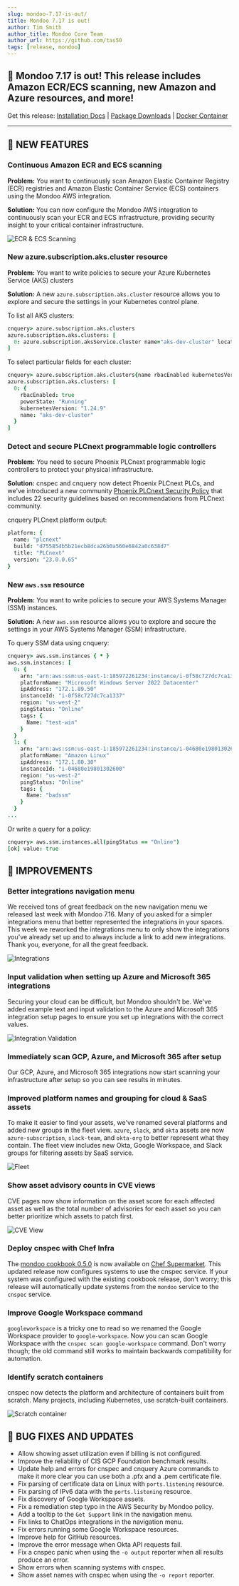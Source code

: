```yaml
---
slug: mondoo-7.17-is-out/
title: Mondoo 7.17 is out!
author: Tim Smith
author_title: Mondoo Core Team
author_url: https://github.com/tas50
tags: [release, mondoo]
---
```


## 🥳 Mondoo 7.17 is out! This release includes Amazon ECR/ECS scanning, new Amazon and Azure resources, and more!

Get this release: [Installation Docs](/cnspec/) | [Package Downloads](https://releases.mondoo.com/cnspec/) | [Docker Container](https://hub.docker.com/r/mondoo/cnspec)

---

## 🎉 NEW FEATURES

### Continuous Amazon ECR and ECS scanning

**Problem:** You want to continuously scan Amazon Elastic Container Registry (ECR) registries and Amazon Elastic Container Service (ECS) containers using the Mondoo AWS integration.

**Solution:** You can now configure the Mondoo AWS integration to continuously scan your ECR and ECS infrastructure, providing security insight to your critical container infrastructure.

![ECR & ECS Scanning](/img/releases/2023-02-14-mondoo-7.17-is-out/ecr_ecs.png)

### New azure.subscription.aks.cluster resource

**Problem:** You want to write policies to secure your Azure Kubernetes Service (AKS) clusters

**Solution:** A new `azure.subscription.aks.cluster` resource allows you to explore and secure the settings in your Kubernetes control plane.

To list all AKS clusters:

```coffee
cnquery> azure.subscription.aks.clusters
azure.subscription.aks.clusters: [
  0: azure.subscription.aksService.cluster name="aks-dev-cluster" location="westeurope"
]
```

To select particular fields for each cluster:

```coffee
cnquery> azure.subscription.aks.clusters{name rbacEnabled kubernetesVersion powerState}
azure.subscription.aks.clusters: [
  0: {
    rbacEnabled: true
    powerState: "Running"
    kubernetesVersion: "1.24.9"
    name: "aks-dev-cluster"
  }
]
```

### Detect and secure PLCnext programmable logic controllers

**Problem:** You need to secure Phoenix PLCnext programmable logic controllers to protect your physical infrastructure.

**Solution:** cnspec and cnquery now detect Phoenix PLCnext PLCs, and we've introduced a new community [Phoenix PLCnext Security Policy](https://github.com/mondoohq/cnspec-policies/blob/main/community/mondoo-phoenix-plcnext-security.mql.yaml) that includes 22 security guidelines based on recommendations from PLCnext community.

cnquery PLCnext platform output:

```coffee
platform: {
  name: "plcnext"
  build: "d755854b5b21ecb8dca26b0a560e6842a0c638d7"
  title: "PLCnext"
  version: "23.0.0.65"
}
```

### New `aws.ssm` resource

**Problem:** You want to write policies to secure your AWS Systems Manager (SSM) instances.

**Solution:** A new `aws.ssm` resource allows you to explore and secure the settings in your AWS Systems Manager (SSM) infrastructure.

To query SSM data using cnquery:

```coffee
cnquery> aws.ssm.instances { * }
aws.ssm.instances: [
  0: {
    arn: "arn:aws:ssm:us-east-1:185972261234:instance/i-0f58c727dc7ca1337"
    platformName: "Microsoft Windows Server 2022 Datacenter"
    ipAddress: "172.1.89.50"
    instanceId: "i-0f58c727dc7ca1337"
    region: "us-west-2"
    pingStatus: "Online"
    tags: {
      Name: "test-win"
    }
  }
  1: {
    arn: "arn:aws:ssm:us-east-1:185972261234:instance/i-04680e19801302600"
    platformName: "Amazon Linux"
    ipAddress: "172.1.80.30"
    instanceId: "i-04680e19801302600"
    region: "us-west-2"
    pingStatus: "Online"
    tags: {
      Name: "badssm"
    }
  }
...
```

Or write a query for a policy:

```coffee
cnquery> aws.ssm.instances.all(pingStatus == "Online")
[ok] value: true
```

## 🧹 IMPROVEMENTS

### Better integrations navigation menu

We received tons of great feedback on the new navigation menu we released last week with Mondoo 7.16. Many of you asked for a simpler integrations menu that better represented the integrations in your spaces. This week we reworked the integrations menu to only show the integrations you've already set up and to always include a link to add new integrations. Thank you, everyone, for all the great feedback.

![Integrations](/img/releases/2023-02-14-mondoo-7.17-is-out/integrations.png)

### Input validation when setting up Azure and Microsoft 365 integrations

Securing your cloud can be difficult, but Mondoo shouldn't be. We've added example text and input validation to the Azure and Microsoft 365 integration setup pages to ensure you set up integrations with the correct values.

![Integration Validation](/img/releases/2023-02-14-mondoo-7.17-is-out/validation.png)

### Immediately scan GCP, Azure, and Microsoft 365 after setup

Our GCP, Azure, and Microsoft 365 integrations now start scanning your infrastructure after setup so you can see results in minutes.

### Improved platform names and grouping for cloud & SaaS assets

To make it easier to find your assets, we've renamed several platforms and added new groups in the fleet view. `azure`, `slack`, and `okta` assets are now `azure-subscription`, `slack-team`, and `okta-org` to better represent what they contain. The fleet view includes new Okta, Google Workspace, and Slack groups for filtering assets by SaaS service.

![Fleet](/img/releases/2023-02-14-mondoo-7.17-is-out/fleet.png)

### Show asset advisory counts in CVE views

CVE pages now show information on the asset score for each affected asset as well as the total number of advisories for each asset so you can better prioritize which assets to patch first.

![CVE View](/img/releases/2023-02-14-mondoo-7.17-is-out/cve.png)

### Deploy cnspec with Chef Infra

The [mondoo cookbook 0.5.0](https://supermarket.chef.io/cookbooks/mondoo/versions/0.5.0) is now available on [Chef Supermarket](https://supermarket.chef.io/). This updated release now configures systems to use the cnspec service. If your system was configured with the existing cookbook release, don't worry; this release will automatically update systems from the `mondoo` service to the `cnspec` service.

### Improve Google Workspace command

`googleworkspace` is a tricky one to read so we renamed the Google Workspace provider to `google-workspace`. Now you can scan Google Workspace with the `cnspec scan google-workspace` command. Don't worry though; the old command still works to maintain backwards compatibility for automation.

### Identify scratch containers

cnspec now detects the platform and architecture of containers built from scratch. Many projects, including Kubernetes, use scratch-built containers.

![Scratch container](/img/releases/2023-02-14-mondoo-7.17-is-out/scratch.png)

## 🐛 BUG FIXES AND UPDATES

- Allow showing asset utilization even if billing is not configured.
- Improve the reliability of CIS GCP Foundation benchmark results.
- Update help and errors for cnspec and cnquery Azure commands to make it more clear you can use both a .pfx and a .pem certificate file.
- Fix parsing of certificate data on Linux with `ports.listening` resource.
- Fix parsing of IPv6 data with the `ports.listening` resource.
- Fix discovery of Google Workspace assets.
- Fix a remediation step typo in the AWS Security by Mondoo policy.
- Add a tooltip to the `Get Support` link in the navigation menu.
- Fix links to ChatOps integrations in the navigation menu.
- Fix errors running some Google Workspace resources.
- Improve help for GitHub resources.
- Improve the error message when Okta API requests fail.
- Fix a cnspec panic when using the `-o output` reporter when all results produce an error.
- Show errors when scanning systems with cnspec.
- Show asset names with cnspec when using the `-o report` reporter.
